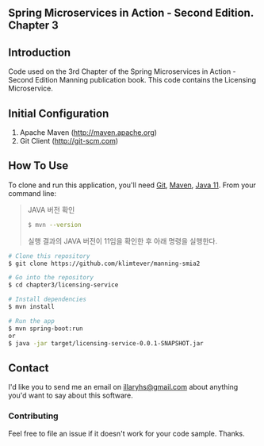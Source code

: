 ## Spring Microservices in Action - Second Edition. Chapter 3

## Introduction

Code used on the 3rd Chapter of the Spring Microservices in Action - Second Edition Manning publication book. This code contains the Licensing Microservice.

## Initial Configuration

1.	Apache Maven (http://maven.apache.org)
2.	Git Client (http://git-scm.com)

## How To Use

To clone and run this application, you'll need [Git](https://git-scm.com), [Maven](https://maven.apache.org/), [Java 11](https://www.oracle.com/technetwork/java/javase/downloads/jdk11-downloads-5066655.html). From your command line:
> JAVA 버전 확인
> ```bash
> $ mvn --version
> ```
> 실행 결과의 JAVA 버전이 11임을 확인한 후 아래 명령을 실행한다.
```bash
# Clone this repository
$ git clone https://github.com/klimtever/manning-smia2

# Go into the repository
$ cd chapter3/licensing-service

# Install dependencies
$ mvn install

# Run the app
$ mvn spring-boot:run
or 
$ java -jar target/licensing-service-0.0.1-SNAPSHOT.jar
```

## Contact

I'd like you to send me an email on <illaryhs@gmail.com> about anything you'd want to say about this software.

### Contributing
Feel free to file an issue if it doesn't work for your code sample. Thanks.
